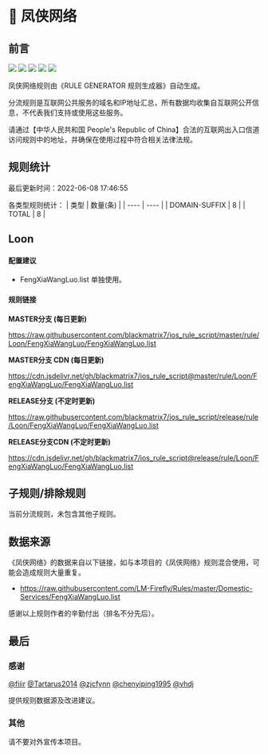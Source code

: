 # 🧸 凤侠网络

## 前言

![](https://shields.io/badge/-移除重复规则-ff69b4) ![](https://shields.io/badge/-DOMAIN与DOMAIN--SUFFIX合并-green) ![](https://shields.io/badge/-DOMAIN--SUFFIX间合并-critical) ![](https://shields.io/badge/-DOMAIN--SUFFIX与DOMAIN--KEYWORD合并-blue) ![](https://shields.io/badge/-IP--CIDR(6)合并-blueviolet) 

凤侠网络规则由《RULE GENERATOR 规则生成器》自动生成。

分流规则是互联网公共服务的域名和IP地址汇总，所有数据均收集自互联网公开信息，不代表我们支持或使用这些服务。

请通过【中华人民共和国 People's Republic of China】合法的互联网出入口信道访问规则中的地址，并确保在使用过程中符合相关法律法规。

## 规则统计

最后更新时间：2022-06-08 17:46:55

各类型规则统计：
| 类型 | 数量(条)  | 
| ---- | ----  |
| DOMAIN-SUFFIX | 8  | 
| TOTAL | 8  | 


## Loon 

#### 配置建议
- FengXiaWangLuo.list 单独使用。

#### 规则链接
**MASTER分支 (每日更新)**

https://raw.githubusercontent.com/blackmatrix7/ios_rule_script/master/rule/Loon/FengXiaWangLuo/FengXiaWangLuo.list

**MASTER分支 CDN (每日更新)**

https://cdn.jsdelivr.net/gh/blackmatrix7/ios_rule_script@master/rule/Loon/FengXiaWangLuo/FengXiaWangLuo.list

**RELEASE分支 (不定时更新)**

https://raw.githubusercontent.com/blackmatrix7/ios_rule_script/release/rule/Loon/FengXiaWangLuo/FengXiaWangLuo.list

**RELEASE分支CDN (不定时更新)**

https://cdn.jsdelivr.net/gh/blackmatrix7/ios_rule_script@release/rule/Loon/FengXiaWangLuo/FengXiaWangLuo.list

## 子规则/排除规则


当前分流规则，未包含其他子规则。

## 数据来源

《凤侠网络》的数据来自以下链接，如与本项目的《凤侠网络》规则混合使用，可能会造成规则大量重复。

- https://raw.githubusercontent.com/LM-Firefly/Rules/master/Domestic-Services/FengXiaWangLuo.list


感谢以上规则作者的辛勤付出（排名不分先后）。

## 最后

### 感谢

[@fiiir](https://github.com/fiiir) [@Tartarus2014](https://github.com/Tartarus2014) [@zjcfynn](https://github.com/zjcfynn) [@chenyiping1995](https://github.com/chenyiping1995) [@vhdj](https://github.com/vhdj)

提供规则数据源及改进建议。

### 其他

请不要对外宣传本项目。